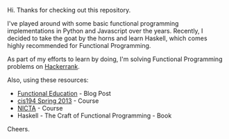 Hi. Thanks for checking out this repository.

I've played around with some basic functional programming implementations in Python and Javascript over the years. Recently, I decided to take the goat by the horns and learn Haskell, which comes highly recommended for Functional Programming.

As part of my efforts to learn by doing, I'm solving Functional Programming problems on [Hackerrank](https://hackerrank.com/domains/fp).

Also, using these resources:
- [Functional Education](http://bitemyapp.com/posts/2014-12-31-functional-education.html) - Blog Post
- [cis194 Spring 2013](http://www.seas.upenn.edu/~cis194/spring13/) - Course
- [NICTA](https://github.com/NICTA/course/) - Course
- Haskell - The Craft of Functional Programming - Book

Cheers.